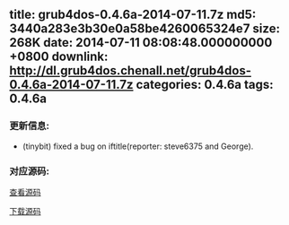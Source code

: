 title: grub4dos-0.4.6a-2014-07-11.7z
md5: 3440a283e3b30e0a58be4260065324e7
size: 268K
date: 2014-07-11 08:08:48.000000000 +0800
downlink: http://dl.grub4dos.chenall.net/grub4dos-0.4.6a-2014-07-11.7z
categories: 0.4.6a
tags: 0.4.6a
---


### 更新信息:
  * (tinybit) fixed a bug on iftitle(reporter: steve6375 and George).

### 对应源码:
  [查看源码](https://github.com/chenall/grub4dos/tree/b1553f3a7869cad7b02738df0b54d896df40b6db)

  [下载源码](https://github.com/chenall/grub4dos/archive/b1553f3a7869cad7b02738df0b54d896df40b6db.zip)
